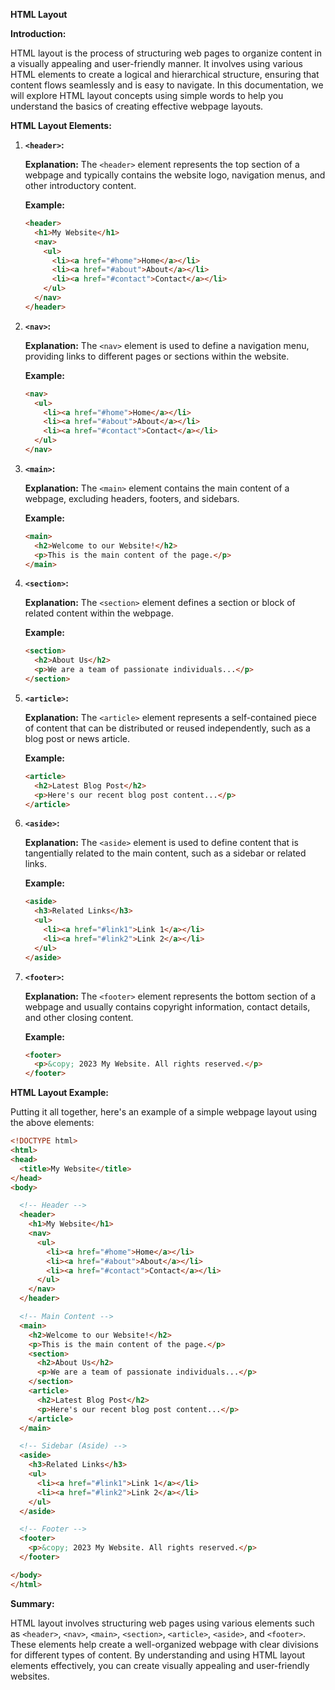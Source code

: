**HTML Layout**

**Introduction:**

HTML layout is the process of structuring web pages to organize content in a visually appealing and user-friendly manner. It involves using various HTML elements to create a logical and hierarchical structure, ensuring that content flows seamlessly and is easy to navigate. In this documentation, we will explore HTML layout concepts using simple words to help you understand the basics of creating effective webpage layouts.

**HTML Layout Elements:**

1. **`<header>`:**

   **Explanation:**
   The `<header>` element represents the top section of a webpage and typically contains the website logo, navigation menus, and other introductory content.

   **Example:**
   ```html
   <header>
     <h1>My Website</h1>
     <nav>
       <ul>
         <li><a href="#home">Home</a></li>
         <li><a href="#about">About</a></li>
         <li><a href="#contact">Contact</a></li>
       </ul>
     </nav>
   </header>
   ```

2. **`<nav>`:**

   **Explanation:**
   The `<nav>` element is used to define a navigation menu, providing links to different pages or sections within the website.

   **Example:**
   ```html
   <nav>
     <ul>
       <li><a href="#home">Home</a></li>
       <li><a href="#about">About</a></li>
       <li><a href="#contact">Contact</a></li>
     </ul>
   </nav>
   ```

3. **`<main>`:**

   **Explanation:**
   The `<main>` element contains the main content of a webpage, excluding headers, footers, and sidebars.

   **Example:**
   ```html
   <main>
     <h2>Welcome to our Website!</h2>
     <p>This is the main content of the page.</p>
   </main>
   ```

4. **`<section>`:**

   **Explanation:**
   The `<section>` element defines a section or block of related content within the webpage.

   **Example:**
   ```html
   <section>
     <h2>About Us</h2>
     <p>We are a team of passionate individuals...</p>
   </section>
   ```

5. **`<article>`:**

   **Explanation:**
   The `<article>` element represents a self-contained piece of content that can be distributed or reused independently, such as a blog post or news article.

   **Example:**
   ```html
   <article>
     <h2>Latest Blog Post</h2>
     <p>Here's our recent blog post content...</p>
   </article>
   ```

6. **`<aside>`:**

   **Explanation:**
   The `<aside>` element is used to define content that is tangentially related to the main content, such as a sidebar or related links.

   **Example:**
   ```html
   <aside>
     <h3>Related Links</h3>
     <ul>
       <li><a href="#link1">Link 1</a></li>
       <li><a href="#link2">Link 2</a></li>
     </ul>
   </aside>
   ```

7. **`<footer>`:**

   **Explanation:**
   The `<footer>` element represents the bottom section of a webpage and usually contains copyright information, contact details, and other closing content.

   **Example:**
   ```html
   <footer>
     <p>&copy; 2023 My Website. All rights reserved.</p>
   </footer>
   ```

**HTML Layout Example:**

Putting it all together, here's an example of a simple webpage layout using the above elements:

```html
<!DOCTYPE html>
<html>
<head>
  <title>My Website</title>
</head>
<body>

  <!-- Header -->
  <header>
    <h1>My Website</h1>
    <nav>
      <ul>
        <li><a href="#home">Home</a></li>
        <li><a href="#about">About</a></li>
        <li><a href="#contact">Contact</a></li>
      </ul>
    </nav>
  </header>

  <!-- Main Content -->
  <main>
    <h2>Welcome to our Website!</h2>
    <p>This is the main content of the page.</p>
    <section>
      <h2>About Us</h2>
      <p>We are a team of passionate individuals...</p>
    </section>
    <article>
      <h2>Latest Blog Post</h2>
      <p>Here's our recent blog post content...</p>
    </article>
  </main>

  <!-- Sidebar (Aside) -->
  <aside>
    <h3>Related Links</h3>
    <ul>
      <li><a href="#link1">Link 1</a></li>
      <li><a href="#link2">Link 2</a></li>
    </ul>
  </aside>

  <!-- Footer -->
  <footer>
    <p>&copy; 2023 My Website. All rights reserved.</p>
  </footer>

</body>
</html>
```

**Summary:**

HTML layout involves structuring web pages using various elements such as `<header>`, `<nav>`, `<main>`, `<section>`, `<article>`, `<aside>`, and `<footer>`. These elements help create a well-organized webpage with clear divisions for different types of content. By understanding and using HTML layout elements effectively, you can create visually appealing and user-friendly websites.